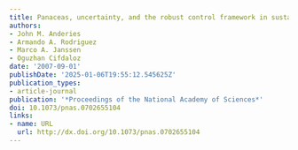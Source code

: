 ```yaml
---
title: Panaceas, uncertainty, and the robust control framework in sustainability science
authors:
- John M. Anderies
- Armando A. Rodriguez
- Marco A. Janssen
- Oguzhan Cifdaloz
date: '2007-09-01'
publishDate: '2025-01-06T19:55:12.545625Z'
publication_types:
- article-journal
publication: '*Proceedings of the National Academy of Sciences*'
doi: 10.1073/pnas.0702655104
links:
- name: URL
  url: http://dx.doi.org/10.1073/pnas.0702655104
---
```

